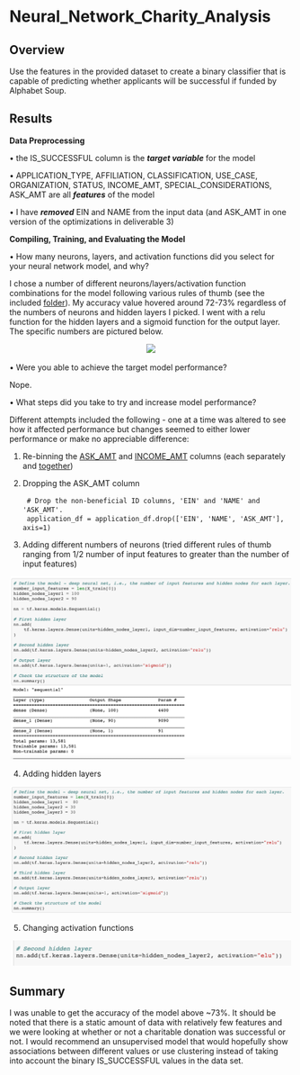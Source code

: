 # Neural_Network_Charity_Analysis
## Overview
Use the features in the provided dataset to create a binary classifier that is capable of predicting whether applicants will be successful if funded by Alphabet Soup.
## Results
**Data Preprocessing**

• the IS_SUCCESSFUL column is the ***target variable*** for the model

• APPLICATION_TYPE, AFFILIATION, CLASSIFICATION, USE_CASE, ORGANIZATION, STATUS, INCOME_AMT, SPECIAL_CONSIDERATIONS, ASK_AMT are all ***features*** of the model

• I have ***removed*** EIN and NAME from the input data (and ASK_AMT in one version of the optimizations in deliverable 3)

**Compiling, Training, and Evaluating the Model**

• How many neurons, layers, and activation functions did you select for your neural network model, and why?

I chose a number of different neurons/layers/activation function combinations for the model following various rules of thumb (see the included [folder](https://github.com/jzebker/Neural_Network_Charity_Analysis/tree/main/Deliverable%203%20Opt)).  My accuracy value hovered around 72-73% regardless of the numbers of neurons and hidden layers I picked.  I went with a relu function for the hidden layers and a sigmoid function for the output layer.  The specific numbers are pictured below.

<p align="center">
  <img src="https://user-images.githubusercontent.com/84994321/138534800-7b8185a6-f8e1-4aa1-b09c-6b1945b6d5ad.png">
</p>

• Were you able to achieve the target model performance?

Nope.

• What steps did you take to try and increase model performance?

Different attempts included the following - one at a time was altered to see how it affected performance but changes seemed to either lower performance or make no appreciable difference:

1) Re-binning the [ASK_AMT](https://github.com/jzebker/Neural_Network_Charity_Analysis/blob/main/Deliverable%203%20Opt/D3Pics/ASK_AMT_bucket.png) and [INCOME_AMT](https://github.com/jzebker/Neural_Network_Charity_Analysis/blob/main/Deliverable%203%20Opt/D3Pics/INCOME_AMT_bucket.png) columns (each separately and [together](https://github.com/jzebker/Neural_Network_Charity_Analysis/blob/main/Deliverable%203%20Opt/AlphabetSoupCharity_Optimization_ASK_AMT_INC_AMT_Bucket.ipynb))

2) Dropping the ASK_AMT column

        # Drop the non-beneficial ID columns, 'EIN' and 'NAME' and 'ASK_AMT'.
        application_df = application_df.drop(['EIN', 'NAME', 'ASK_AMT'], axis=1)

3) Adding different numbers of neurons (tried different rules of thumb ranging from 1/2 number of input features to greater than the number of input features)

<p align="center">
  <img src="https://github.com/jzebker/Neural_Network_Charity_Analysis/blob/main/Deliverable%203%20Opt/D3Pics/Add_Neurons.png?raw=true" width=500>
</p>

4) Adding hidden layers

<p align="center">
  <img src="https://github.com/jzebker/Neural_Network_Charity_Analysis/blob/main/Deliverable%203%20Opt/D3Pics/Add_Hidden_Layer.png?raw=true" width=500>
</p>

5) Changing activation functions

<p align="center">
  <img src="https://github.com/jzebker/Neural_Network_Charity_Analysis/blob/main/Deliverable%203%20Opt/D3Pics/Change_Activation.png?raw=true" width=500>
</p>

## Summary
I was unable to get the accuracy of the model above ~73%.  It should be noted that there is a static amount of data with relatively few features and we were looking at whether or not a charitable donation was successful or not.  I would recommend an unsupervised model that would hopefully show associations between different values or use clustering instead of taking into account the binary IS_SUCCESSFUL values in the data set.


